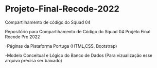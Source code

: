 # Projeto-Final-Recode-2022
Compartilhamento de código do Squad 04

Repositório para Compartihamento de Código do Squad 04 Projeto Final Recode Pro 2022

-Páginas da Plataforma Portuga
(HTML,CSS, Bootstrap)

-Modelo Conceitual e Lógico do Banco de Dados
(Para vizualização esse arquivo precisa ser baixado)
